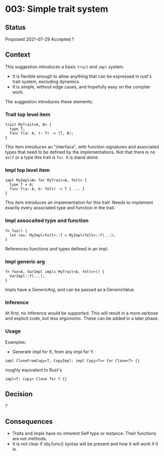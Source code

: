 # 003: Simple trait system

## Status

Proposed 2021-07-29
Accepted ?

## Context
This suggestion introduces a basic `trait` and `impl` system.
* It is flexible enough to allow anything that can be expressed in rust's trait system, excluding
  dynamics.
* It is simple, without edge cases, and hopefully easy on the compiler work.

The suggestion introduces these elements:
### Trait top level item
```
trait MyTrait<A, B> {
  type T;
  func f(a: A, t: T) -> (T, B);
}
```
This item introduces an "interface", with function signatures and associated types that need to be
defined by the implementations.
Not that there is no `Self` or a type this trait is `for`. It is stand alone.

### Impl top level item
```
impl MyImpl<A> for MyTrait<A, felt> {
  type T = A;
  func f(a: A, b: felt) -> T { ... }
}
```
This item introduces an implementation for this trait.
Needs to implement exactly every associated type and function in the trait.

### Impl assocaited type and function
```
fn foo() {
  let res: MyImpl<felt>::T = MyImpl<felt>::f(...);
}
```
References functions and types defined in an impl.

### Impl generic arg
```
fn foo<A, VarImpl impls MyTrait<A, felt>>() {
  VarImpl::f(...);
}
```
Impls have a GenericArg, and can be passed as a GenericValue.

### Inference
At first, no inference would be supported. This will result in a more verbose and explicit code, but
less ergonomic. These can be added in a later phase.

### Usage
Examples:
* Generate impl for X, from any impl for Y.
```
impl CloneFromCopy<T, CopyImpl: impl Copy<T>> for Clone<T> {}
```
roughly equivalent to Rust's
```
impl<T: Copy> Clone for T {}
```

## Decision
?

## Consequences
- Traits and impls have no inherent Self type or instance. Their functions are not methods.
- It is not clear if obj.func() syntax will be present and how it will work if it is.
